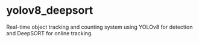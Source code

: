 # yolov8_deepsort
Real-time object tracking and counting system using YOLOv8 for detection and DeepSORT for online tracking.
